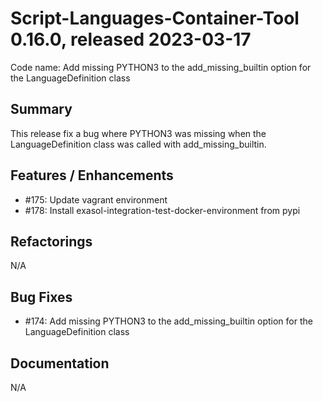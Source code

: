 # Script-Languages-Container-Tool 0.16.0, released 2023-03-17

Code name: Add missing PYTHON3 to the add_missing_builtin option for the LanguageDefinition class

## Summary 

This release fix a bug where PYTHON3 was missing when the LanguageDefinition class was called with add_missing_builtin.

## Features / Enhancements

 - #175: Update vagrant environment
 - #178: Install exasol-integration-test-docker-environment from pypi

## Refactorings

N/A
 
## Bug Fixes

 - #174: Add missing PYTHON3 to the add_missing_builtin option for the LanguageDefinition class

## Documentation

N/A
